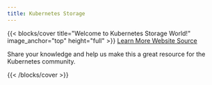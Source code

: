 ```yaml
---
title: Kubernetes Storage
---
```


{{< blocks/cover title="Welcome to Kubernetes Storage World!" image_anchor="top" height="full" >}}
<a class="btn btn-lg btn-primary me-3 mb-4" href="/docs/">
  Learn More <i class="fas fa-arrow-alt-circle-right ms-2"></i>
</a>
<a class="btn btn-lg btn-secondary me-3 mb-4" href="https://github.com/carlory/k8s-storage-docs">
  Website Source <i class="fab fa-github ms-2 "></i>
</a>
<p class="lead mt-5">Share your knowledge and help us make this a great resource for the Kubernetes community.</p>
{{< /blocks/cover >}}